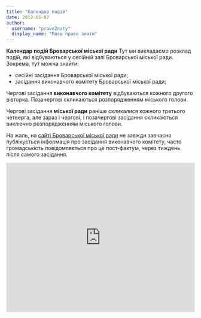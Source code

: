 ```yaml
---
title: "Календар подій"
date: 2012-01-07
author: 
  username: "pravoZnaty"
  display_name: "Маєш право знати"
---
```


**Календар подій Броварської міської ради** Тут ми викладаємо розклад подій, які відбуваються у сесійній залі Броварської міської ради. Зокрема, тут можна знайти:

- сесійні засідання Броварської міської ради;
- засідання виконавчого комітету Броварської міської ради;

Чергові засідання **виконавчого комітету** відбуваються кожного другого вівторка. Позачергові скликаються розпорядженням міського голови.

Чергові засідання **міської ради** раніше скликалися кожного третього четверга, але зараз і чергові, і позачергові засідання скликаються виключно розпорядженням міського голови.

На жаль, на [сайті Броварської міської ради](http://brovary-rada.gov.ua/ "Броварська міська рада") не завжди завчасно публікується інформація про засідання виконавчого комітету, часто громадськість повідомляється про це пост-фактум, через тиждень після самого засідання.

<iframe id="333854515" title="Календар подій (Броварська міська рада)" src="https://www.google.com/calendar/embed?src=r43p4ls58b359lafa5od2gqslo@group.calendar.google.com&amp;color=%23668CD9&amp;mode=AGENDA&amp;showTitle=1&amp;showNav=1&amp;showDate=1&amp;showTabs=1&amp;showCalendars=0&amp;hl=uk" frameborder="0" scrolling="no" width="100%" height="400"></iframe>
